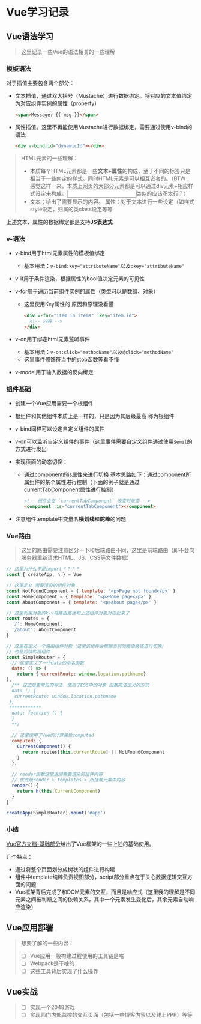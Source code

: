 # Vue学习记录

## Vue语法学习

> 这里记录一些Vue的语法相关的一些理解

### 模板语法

对于插值主要包含两个部分：

* 文本插值，通过双大括号（Mustache）进行数据绑定。将对应的文本值绑定为对应组件实例的属性（property）

  ```html
  <span>Message: {{ msg }}</span>
  ```

* 属性插值。这里不再能使用Mustache进行数据绑定，需要通过使用v-bind的语法

  ```html
  <div v-bind:id="dynamicId"></div>
  ```

> HTML元素的一些理解：
>
> * 本质每个HTML元素都是一些**文本+属性**的构成，至于不同的标签只是相当于一些内定的样式。同时HTML元素是可以相互嵌套的。（BTW：感觉这样一来，本质上网页的大部分元素都是可以通过div元素+相应样式设定来构成。<input>类似的应该不太行？）
> * 文本：给出了需要显示的内容。 属性：对于文本进行一些设定（如样式style设定，归属的类class设定等等

上述文本、属性的数据绑定都是支持**JS表达式**

### v-语法

* v-bind用于html元素属性的模板值绑定

  * 基本用法：`v-bind:key="attributeName"`以及`:key="attributeName"`

* v-if用于条件渲染，根据属性的bool值决定元素的可见性

* v-for用于遍历当前组件实例的属性（类型可以是数组、对象）

  * 这里使用Key属性的 原因和原理没看懂

    ```html
    <div v-for="item in items" :key="item.id">
      <!-- 内容 -->
    </div>
    ```

* v-on用于绑定html元素监听事件

  * 基本用法：`v-on:click="methodName"`以及`@click="methodName"`
  * 这里事件修饰符当中的stop函数等看不懂

* v-model用于输入数据的反向绑定

### 组件基础

* 创建一个Vue应用需要一个根组件

* 根组件和其他组件本质上是一样的，只是因为其层级最高 称为根组件

* v-bind同样可以设定自定义组件的属性

* v-on可以监听自定义组件的事件（这里事件需要自定义组件通过使用`$emit`的方式进行发出

* 实现页面的动态切换：

  * 通过component的is属性来进行切换 基本思路如下：通过component所属组件的某个属性进行控制（下面的例子就是通过currentTabComponent属性进行控制） 

    ```html
    <!-- 组件会在 `currentTabComponent` 改变时改变 -->
    <component :is="currentTabComponent"></component>
    ```

* 注意组件template中变量名**横划线**和**驼峰**的问题

### Vue路由

> 这里的路由需要注意区分一下和后端路由不同，这里是前端路由（即不会向服务器重新请求HTML、JS、CSS等文件数据）

```js
// 这里为什么不是import？？？？
const { createApp, h } = Vue

// 这里定义 需要渲染的组件对象
const NotFoundComponent = { template: '<p>Page not found</p>' }
const HomeComponent = { template: '<p>Home page</p>' }
const AboutComponent = { template: '<p>About page</p>' }

// 这里利用对象的k-v将路由路径和上述组件对象对应起来了
const routes = {
  '/': HomeComponent,
  '/about': AboutComponent
}

// 这里在定义一个路由组件对象（这里该组件会根据当前的路由路径进行切换）
// 也是后续的根组件
const SimpleRouter = {
  // 这里定义了一个data的命名函数
  data: () => (
    return { currentRoute: window.location.pathname}
),
  /** 这边是更常见的写法，使用了ES6中的对象 函数简洁定义的方式
  data () {
   currentRoute: window.location.pathname
 },
 ************
  data: fucntion () {
  }
  **/

  // 这里使用了Vue的计算属性computed
  computed: {
    CurrentComponent() {
      return routes[this.currentRoute] || NotFoundComponent
    }
  },
 
  // render函数这里返回需要渲染的组件内容
  // 优先级render > templates > 所挂载元素中内容
  render() {
    return h(this.CurrentComponent)
  }
}

createApp(SimpleRouter).mount('#app')
```

### 小结

[Vue官方文档-基础部分](https://v3.cn.vuejs.org/guide/installation.html)给出了Vue框架的一些上述的基础使用。

几个特点：

* 通过将整个页面划分成树状的组件进行构建
* 组件中template纯粹负责视图部分，script部分重点在于关心数据逻辑交互方面的问题
* Vue框架背后完成了和DOM元素的交互，而且是响应式（这里我的理解是不同元素之间被判断之间的依赖关系，其中一个元素发生变化后，其余元素自动响应渲染）

## Vue应用部署

> 想要了解的一些内容：
>
> * [ ] Vue应用一般构建过程使用的工具链是啥
> * [ ] Webpack是干啥的
> * [ ] 这些工具背后实现了什么操作



## Vue实战

>* [ ] 实现一个2048游戏
>* [ ] 实现师门内部监控的交互页面（包括一些博客内容以及线上PPP）等等